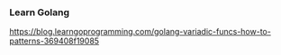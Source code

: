 ### Learn Golang

https://blog.learngoprogramming.com/golang-variadic-funcs-how-to-patterns-369408f19085
